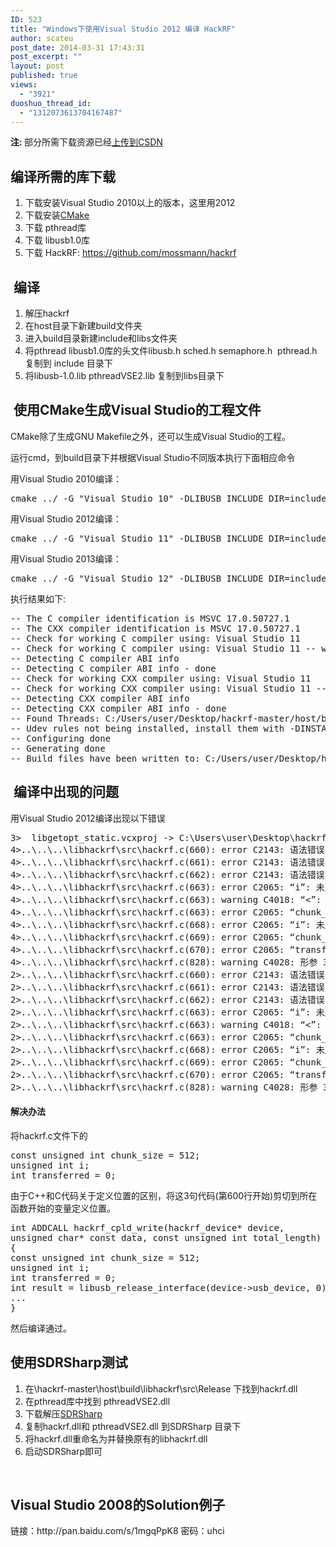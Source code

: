 ```yaml
---
ID: 523
title: "Windows下使用Visual Studio 2012 编译 HackRF"
author: scateu
post_date: 2014-03-31 17:43:31
post_excerpt: ""
layout: post
published: true
views:
  - "3921"
duoshuo_thread_id:
  - "1312073613704167487"
---
```

<strong>注: </strong>部分所需下载资源已经<a href=" http://download.csdn.net/user/u014466216">上传到CSDN</a>
<h2>编译所需的库下载</h2>
<ol>
	<li>下载安装Visual Studio 2010以上的版本，这里用2012</li>
	<li>下载安装<a href="http://www.cmake.org/cmake/resources/software.html">CMake </a></li>
	<li>下载 pthread库</li>
	<li>下载 libusb1.0库</li>
	<li>下载 HackRF: <a href="https://github.com/mossmann/hackrf" target="_blank">https://github.com/mossmann/hackrf</a></li>
</ol>
<h2> 编译</h2>
<ol>
	<li>解压hackrf</li>
	<li>在host目录下新建build文件夹</li>
	<li>进入build目录新建include和libs文件夹</li>
	<li>将pthread libusb1.0库的头文件libusb.h sched.h semaphore.h  pthread.h 复制到 include 目录下</li>
	<li>将libusb-1.0.lib pthreadVSE2.lib 复制到libs目录下</li>
</ol>
<h2> 使用CMake生成Visual Studio的工程文件</h2>
CMake除了生成GNU Makefile之外，还可以生成Visual Studio的工程。

运行cmd，到build目录下并根据Visual Studio不同版本执行下面相应命令
<div>用Visual Studio 2010编译：</div>
<div>
<pre class="lang:default decode:true">cmake ../ -G "Visual Studio 10" -DLIBUSB_INCLUDE_DIR=include -DLIBUSB_LIBRARIES=../../libs/libusb-1.0  -DTHREADS_PTHREADS_INCLUDE_DIR=include -DTHREADS_PTHREADS_WIN32_LIBRARY=libs/pthreadVSE2.lib</pre>
</div>
<div>用Visual Studio 2012编译：</div>
<div>
<pre class="lang:default decode:true">cmake ../ -G "Visual Studio 11" -DLIBUSB_INCLUDE_DIR=include -DLIBUSB_LIBRARIES=../../libs/libusb-1.0  -DTHREADS_PTHREADS_INCLUDE_DIR=include -DTHREADS_PTHREADS_WIN32_LIBRARY=libs/pthreadVSE2.lib</pre>
</div>
<div>用Visual Studio 2013编译：</div>
<div>
<pre class="lang:default decode:true ">cmake ../ -G "Visual Studio 12" -DLIBUSB_INCLUDE_DIR=include -DLIBUSB_LIBRARIES=../../libs/libusb-1.0  -   DTHREADS_PTHREADS_INCLUDE_DIR=include -DTHREADS_PTHREADS_WIN32_LIBRARY=libs/pthreadVSE2.lib</pre>
执行结果如下:
<pre class="lang:default decode:true ">-- The C compiler identification is MSVC 17.0.50727.1
-- The CXX compiler identification is MSVC 17.0.50727.1
-- Check for working C compiler using: Visual Studio 11
-- Check for working C compiler using: Visual Studio 11 -- works
-- Detecting C compiler ABI info
-- Detecting C compiler ABI info - done
-- Check for working CXX compiler using: Visual Studio 11
-- Check for working CXX compiler using: Visual Studio 11 -- works
-- Detecting CXX compiler ABI info
-- Detecting CXX compiler ABI info - done
-- Found Threads: C:/Users/user/Desktop/hackrf-master/host/build/libs/pthreadVSE2.lib  
-- Udev rules not being installed, install them with -DINSTALL_UDEV_RULES=ON
-- Configuring done
-- Generating done
-- Build files have been written to: C:/Users/user/Desktop/hackrf-master/host/build</pre>
<h2> 编译中出现的问题</h2>
用Visual Studio 2012编译出现以下错误
<pre class="lang:default decode:true">3&gt;  libgetopt_static.vcxproj -&gt; C:\Users\user\Desktop\hackrf-master\host\build\hackrf-tools\src\Release\libgetopt_static.lib
4&gt;..\..\..\libhackrf\src\hackrf.c(660): error C2143: 语法错误 : 缺少“;”(在“const”的前面)
4&gt;..\..\..\libhackrf\src\hackrf.c(661): error C2143: 语法错误 : 缺少“;”(在“类型”的前面)
4&gt;..\..\..\libhackrf\src\hackrf.c(662): error C2143: 语法错误 : 缺少“;”(在“类型”的前面)
4&gt;..\..\..\libhackrf\src\hackrf.c(663): error C2065: “i”: 未声明的标识符
4&gt;..\..\..\libhackrf\src\hackrf.c(663): warning C4018: “&lt;”: 有符号/无符号不匹配
4&gt;..\..\..\libhackrf\src\hackrf.c(663): error C2065: “chunk_size”: 未声明的标识符
4&gt;..\..\..\libhackrf\src\hackrf.c(668): error C2065: “i”: 未声明的标识符
4&gt;..\..\..\libhackrf\src\hackrf.c(669): error C2065: “chunk_size”: 未声明的标识符
4&gt;..\..\..\libhackrf\src\hackrf.c(670): error C2065: “transferred”: 未声明的标识符
4&gt;..\..\..\libhackrf\src\hackrf.c(828): warning C4028: 形参 3 与声明不同
2&gt;..\..\..\libhackrf\src\hackrf.c(660): error C2143: 语法错误 : 缺少“;”(在“const”的前面)
2&gt;..\..\..\libhackrf\src\hackrf.c(661): error C2143: 语法错误 : 缺少“;”(在“类型”的前面)
2&gt;..\..\..\libhackrf\src\hackrf.c(662): error C2143: 语法错误 : 缺少“;”(在“类型”的前面)
2&gt;..\..\..\libhackrf\src\hackrf.c(663): error C2065: “i”: 未声明的标识符
2&gt;..\..\..\libhackrf\src\hackrf.c(663): warning C4018: “&lt;”: 有符号/无符号不匹配
2&gt;..\..\..\libhackrf\src\hackrf.c(663): error C2065: “chunk_size”: 未声明的标识符
2&gt;..\..\..\libhackrf\src\hackrf.c(668): error C2065: “i”: 未声明的标识符
2&gt;..\..\..\libhackrf\src\hackrf.c(669): error C2065: “chunk_size”: 未声明的标识符
2&gt;..\..\..\libhackrf\src\hackrf.c(670): error C2065: “transferred”: 未声明的标识符
2&gt;..\..\..\libhackrf\src\hackrf.c(828): warning C4028: 形参 3 与声明不同</pre>
<h4>解决办法</h4>
将hackrf.c文件下的
<pre class="nums:true start-line:600 lang:default decode:true ">const unsigned int chunk_size = 512;
unsigned int i;
int transferred = 0;</pre>
由于C++和C代码关于定义位置的区别，将这3句代码(第600行开始)剪切到所在函数开始的变量定义位置。
<pre class="nums:true start-line:642 lang:default decode:true ">int ADDCALL hackrf_cpld_write(hackrf_device* device,
unsigned char* const data, const unsigned int total_length)
{
const unsigned int chunk_size = 512;
unsigned int i;
int transferred = 0;
int result = libusb_release_interface(device-&gt;usb_device, 0);
...
}</pre>
然后编译通过。
<h2>使用SDRSharp测试</h2>
<ol>
	<li>在\hackrf-master\host\build\libhackrf\src\Release 下找到hackrf.dll</li>
	<li>在pthread库中找到 pthreadVSE2.dll</li>
	<li>下载解压<a href="http://sdrsharp.com/downloads/sdr-nightly.zip">SDRSharp</a></li>
	<li>复制hackrf.dll和 pthreadVSE2.dll 到SDRSharp 目录下</li>
	<li>将hackrf.dll重命名为并替换原有的libhackrf.dll</li>
	<li>启动SDRSharp即可</li>
</ol>
&nbsp;
<h2>Visual Studio 2008的Solution例子</h2>
链接：http://pan.baidu.com/s/1mgqPpK8 密码：uhci

</div>
